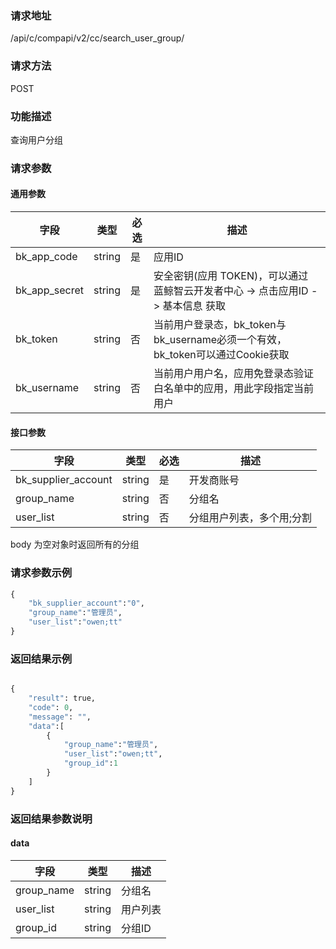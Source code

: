 
### 请求地址

/api/c/compapi/v2/cc/search_user_group/



### 请求方法

POST


### 功能描述

查询用户分组

### 请求参数


#### 通用参数

| 字段 | 类型 | 必选 |  描述 |
|-----------|------------|--------|------------|
| bk_app_code  |  string    | 是 | 应用ID     |
| bk_app_secret|  string    | 是 | 安全密钥(应用 TOKEN)，可以通过 蓝鲸智云开发者中心 -&gt; 点击应用ID -&gt; 基本信息 获取 |
| bk_token     |  string    | 否 | 当前用户登录态，bk_token与bk_username必须一个有效，bk_token可以通过Cookie获取 |
| bk_username  |  string    | 否 | 当前用户用户名，应用免登录态验证白名单中的应用，用此字段指定当前用户 |

#### 接口参数

| 字段                 |  类型      | 必选   |  描述                     |
|----------------------|------------|--------|---------------------------|
| bk_supplier_account  | string     | 是     | 开发商账号                |
| group_name           | string     | 否     | 分组名                    |
| user_list            | string     | 否     | 分组用户列表，多个用;分割 |

body 为空对象时返回所有的分组

### 请求参数示例

```python
{
    "bk_supplier_account":"0",
    "group_name":"管理员",
    "user_list":"owen;tt"
}
```

### 返回结果示例

```python

{
    "result": true,
    "code": 0,
    "message": "",
    "data":[
        {
            "group_name":"管理员",
            "user_list":"owen;tt",
            "group_id":1
        }
    ]
}
```

### 返回结果参数说明

#### data

| 字段          | 类型      | 描述     |
|---------------|-----------|----------|
| group_name    | string    | 分组名   |
| user_list     | string    | 用户列表 |
| group_id      | string    | 分组ID   |